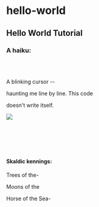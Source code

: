 # hello-world
<h2>Hello World Tutorial</h2>

<h3>A haiku:</h3>
<br></br>
<p> A blinking cursor --</p>
<p> haunting me line by line. This code </p>
<p> doesn't write itself.</p>
<p></p>
<p></p>
<img src="https://i.redd.it/8zcu4rcfsqm51.jpg"/>
<p></p>
<br></br>
<br></br>
<h4>Skaldic kennings:</h4>
<p>Trees of the-</p>
  <p>Moons of the</p>
  <p>Horse of the Sea-</p>
